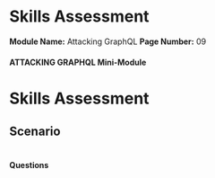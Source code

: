 <!--
 // Platform: Academy
// URL: https://academy.hackthebox.com/module/271/section/3159
// Platform Version: V1
// Module ID: 271
// Module Name: Attacking GraphQL
// Module Difficulty: Medium
// Section ID: 3159
// Section Title: Skills Assessment
// Page Title: Attacking GraphQL
// Page Number: 09
-->

# Skills Assessment

**Module Name:** Attacking GraphQL **Page Number:** 09

#### ATTACKING GRAPHQL Mini-Module

# Skills Assessment

## Scenario

# 

# 

#### Questions

####
